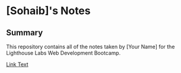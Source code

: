 # [Sohaib]'s Notes

## Summary 

This repository contains all of the notes taken by [Your Name] for the Lighthouse Labs Web Development Bootcamp.


[Link Text](https://github.com/Sohaib-GO)
